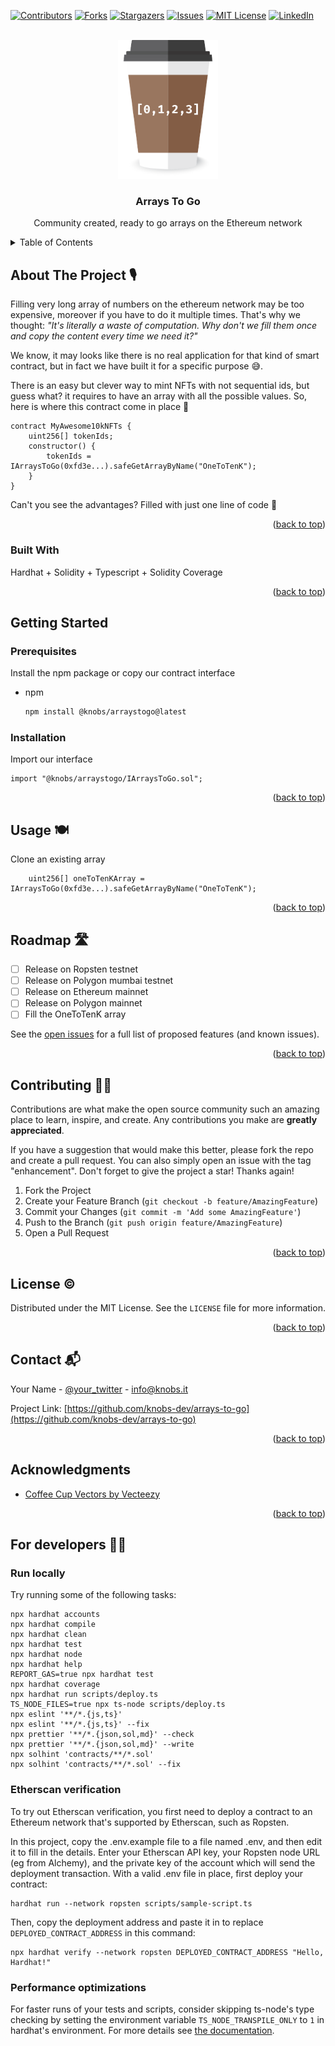 <div id="top"></div>

[![Contributors][contributors-shield]][contributors-url]
[![Forks][forks-shield]][forks-url]
[![Stargazers][stars-shield]][stars-url]
[![Issues][issues-shield]][issues-url]
[![MIT License][license-shield]][license-url]
[![LinkedIn][linkedin-shield]][linkedin-url]



<!-- PROJECT LOGO -->
<br />
<div align="center">
  <a href="https://github.com/knobs-dev/arrays-to-go">
    <img src="images/ArraysToGo.png" alt="Logo" width="160">
  </a>

  <h3 align="center">Arrays To Go</h3>

  <p align="center">
    Community created, ready to go arrays on the Ethereum network
  </p>
</div>



<!-- TABLE OF CONTENTS -->
<details>
  <summary>Table of Contents</summary>
  <ol>
    <li>
      <a href="#about-the-project">About The Project</a>
      <ul>
        <li><a href="#built-with">Built With</a></li>
      </ul>
    </li>
    <li>
      <a href="#getting-started">Getting Started</a>
      <ul>
        <li><a href="#prerequisites">Prerequisites</a></li>
        <li><a href="#installation">Installation</a></li>
      </ul>
    </li>
    <li><a href="#usage">Usage</a></li>
    <li><a href="#roadmap">Roadmap</a></li>
    <li><a href="#contributing">Contributing</a></li>
    <li><a href="#license">License</a></li>
    <li><a href="#contact">Contact</a></li>
    <li><a href="#acknowledgments">Acknowledgments</a></li>
  </ol>
</details>



<!-- ABOUT THE PROJECT -->
## About The Project 🎙️

Filling very long array of numbers on the ethereum network may be too expensive, moreover if you have to do it multiple times. That's why we thought: *"It's literally a waste of computation. Why don't we fill them once and copy the content every time we need it?"*

We know, it may looks like there is no real application for that kind of smart contract, but in fact we have built it for a specific purpose 😅.

There is an easy but clever way to mint NFTs with not sequential ids, but guess what? it requires to have an array with all the possible values. So, here is where this contract come in place 🚀

```solidity
contract MyAwesome10kNFTs {
    uint256[] tokenIds;
    constructor() {
        tokenIds = IArraysToGo(0xfd3e...).safeGetArrayByName("OneToTenK");
    }
}
```

Can't you see the advantages? Filled with just one line of code 💪

<p align="right">(<a href="#top">back to top</a>)</p>



### Built With 

Hardhat + Solidity + Typescript + Solidity Coverage

<p align="right">(<a href="#top">back to top</a>)</p>



<!-- GETTING STARTED -->
## Getting Started

### Prerequisites

Install the npm package or copy our contract interface
* npm
  ```sh
  npm install @knobs/arraystogo@latest
  ```

### Installation

Import our interface

```solidity
import "@knobs/arraystogo/IArraysToGo.sol";
```

<p align="right">(<a href="#top">back to top</a>)</p>



<!-- USAGE EXAMPLES -->
## Usage 🍽️

Clone an existing array

```solidity
    uint256[] oneToTenKArray = IArraysToGo(0xfd3e...).safeGetArrayByName("OneToTenK");
```

<p align="right">(<a href="#top">back to top</a>)</p>



<!-- ROADMAP -->
## Roadmap 🛣️

- [ ] Release on Ropsten testnet
- [ ] Release on Polygon mumbai testnet
- [ ] Release on Ethereum mainnet
- [ ] Release on Polygon mainnet
- [ ] Fill the OneToTenK array

See the [open issues](https://github.com/knobs-dev/arrays-to-go/issues) for a full list of proposed features (and known issues).

<p align="right">(<a href="#top">back to top</a>)</p>



<!-- CONTRIBUTING -->
## Contributing 🧑‍🔧

Contributions are what make the open source community such an amazing place to learn, inspire, and create. Any contributions you make are **greatly appreciated**.

If you have a suggestion that would make this better, please fork the repo and create a pull request. You can also simply open an issue with the tag "enhancement".
Don't forget to give the project a star! Thanks again!

1. Fork the Project
2. Create your Feature Branch (`git checkout -b feature/AmazingFeature`)
3. Commit your Changes (`git commit -m 'Add some AmazingFeature'`)
4. Push to the Branch (`git push origin feature/AmazingFeature`)
5. Open a Pull Request

<p align="right">(<a href="#top">back to top</a>)</p>



<!-- LICENSE -->
## License ©️

Distributed under the MIT License. See the `LICENSE` file for more information.

<p align="right">(<a href="#top">back to top</a>)</p>



<!-- CONTACT -->
## Contact 📬

Your Name - [@your_twitter](https://twitter.com/KnobsBlockchain) - info@knobs.it

Project Link: [https://github.com/knobs-dev/arrays-to-go](https://github.com/knobs-dev/arrays-to-go)

<p align="right">(<a href="#top">back to top</a>)</p>



<!-- ACKNOWLEDGMENTS -->
## Acknowledgments

* [Coffee Cup Vectors by Vecteezy](https://www.vecteezy.com/free-vector/coffee-cup)

<p align="right">(<a href="#top">back to top</a>)</p>



<!-- MARKDOWN LINKS & IMAGES -->
<!-- https://www.markdownguide.org/basic-syntax/#reference-style-links -->
[contributors-shield]: https://img.shields.io/github/contributors/knobs-dev/arrays-to-go.svg?style=for-the-badge
[contributors-url]: https://github.com/knobs-dev/arrays-to-go/graphs/contributors
[forks-shield]: https://img.shields.io/github/forks/knobs-dev/arrays-to-go.svg?style=for-the-badge
[forks-url]: https://github.com/knobs-dev/arrays-to-go/network/members
[stars-shield]: https://img.shields.io/github/stars/knobs-dev/arrays-to-go.svg?style=for-the-badge
[stars-url]: https://github.com/knobs-dev/arrays-to-go/stargazers
[issues-shield]: https://img.shields.io/github/issues/knobs-dev/arrays-to-go.svg?style=for-the-badge
[issues-url]: https://github.com/knobs-dev/arrays-to-go/issues
[license-shield]: https://img.shields.io/github/license/knobs-dev/arrays-to-go.svg?style=for-the-badge
[license-url]: https://github.com/knobs-dev/arrays-to-go/blob/master/LICENSE.txt
[linkedin-shield]: https://img.shields.io/badge/-LinkedIn-black.svg?style=for-the-badge&logo=linkedin&colorB=555
[linkedin-url]: https://www.linkedin.com/company/knobs-blockchain/



## For developers 👨‍💻
###  Run locally

Try running some of the following tasks:

```shell
npx hardhat accounts
npx hardhat compile
npx hardhat clean
npx hardhat test
npx hardhat node
npx hardhat help
REPORT_GAS=true npx hardhat test
npx hardhat coverage
npx hardhat run scripts/deploy.ts
TS_NODE_FILES=true npx ts-node scripts/deploy.ts
npx eslint '**/*.{js,ts}'
npx eslint '**/*.{js,ts}' --fix
npx prettier '**/*.{json,sol,md}' --check
npx prettier '**/*.{json,sol,md}' --write
npx solhint 'contracts/**/*.sol'
npx solhint 'contracts/**/*.sol' --fix
```

### Etherscan verification

To try out Etherscan verification, you first need to deploy a contract to an Ethereum network that's supported by Etherscan, such as Ropsten.

In this project, copy the .env.example file to a file named .env, and then edit it to fill in the details. Enter your Etherscan API key, your Ropsten node URL (eg from Alchemy), and the private key of the account which will send the deployment transaction. With a valid .env file in place, first deploy your contract:

```shell
hardhat run --network ropsten scripts/sample-script.ts
```

Then, copy the deployment address and paste it in to replace `DEPLOYED_CONTRACT_ADDRESS` in this command:

```shell
npx hardhat verify --network ropsten DEPLOYED_CONTRACT_ADDRESS "Hello, Hardhat!"
```

### Performance optimizations

For faster runs of your tests and scripts, consider skipping ts-node's type checking by setting the environment variable `TS_NODE_TRANSPILE_ONLY` to `1` in hardhat's environment. For more details see [the documentation](https://hardhat.org/guides/typescript.html#performance-optimizations).